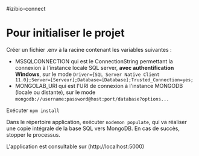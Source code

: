 #izibio-connect

# Pour initialiser le projet

Créer un fichier .env à la racine contenant les variables suivantes :
* MSSQLCONNECTION qui est le ConnectionString permettant la connexion à l'instance locale SQL server, **avec authentification Windows**, sur le mode `Driver={SQL Server Native Client 11.0};Server=[Serveur];Database=[Database];Trusted_Connection=yes;`
* MONGOLAB_URI qui est l'URI de connexion à l'instance MONGODB (locale ou distante), sur le mode `mongodb://username:password@host:port/database?options...`

Exécuter `npm install`

Dans le répertoire application, exécuter `nodemon populate`, qui va réaliser une copie intégrale de la base SQL vers MongoDB. En cas de succès, stopper le processus.

L'application est consultable sur (http://localhost:5000)
